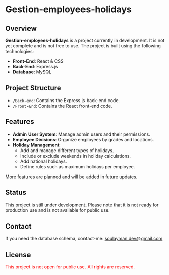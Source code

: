 # Gestion-employees-holidays

## Overview

**Gestion-employees-holidays** is a project currently in development. It is not yet complete and is not free to use. The project is built using the following technologies:

- **Front-End**: React & CSS
- **Back-End**: Express.js
- **Database**: MySQL

## Project Structure

- `/Back-end`: Contains the Express.js back-end code.
- `/Front-End`: Contains the React front-end code.

## Features

- **Admin User System**: Manage admin users and their permissions.
- **Employee Divisions**: Organize employees by grades and locations.
- **Holiday Management**:
  - Add and manage different types of holidays.
  - Include or exclude weekends in holiday calculations.
  - Add national holidays.
  - Define rules such as maximum holidays per employee.

More features are planned and will be added in future updates.

## Status

This project is still under development. Please note that it is not ready for production use and is not available for public use.

## Contact

If you need the database schema, contact-me: soulayman.dev@gmail.com

## License

<p style="color:red">This project is not open for public use. All rights are reserved.</p>
